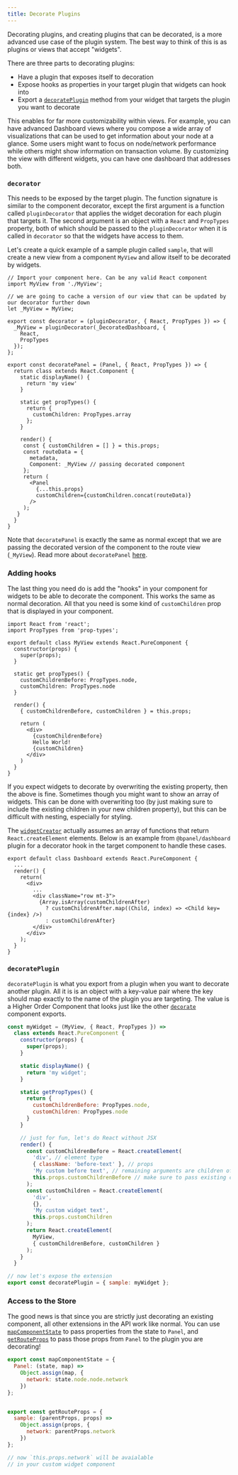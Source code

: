 ```yaml
---
title: Decorate Plugins
---
```

Decorating plugins, and creating plugins that can be decorated, is a more advanced use case of the plugin system. The best way to think of this is as plugins or views that accept "widgets".

There are three parts to decorating plugins:
- Have a plugin that exposes itself to decoration
- Expose hooks as properties in your target plugin that widgets can hook into
- Export a [`decoratePlugin`](#decorateplugin) method from your widget that targets the plugin you want to decorate

This enables for far more customizability within views. For example, you can have advanced Dashboard views where you compose a wide array of visualizations that can be used to get information about your node at a glance. Some users might want to focus on node/network performance while others might show information on transaction volume. By customizing the view with different widgets, you can have one dashboard that addresses both.

### `decorator`
This needs to be exposed by the target plugin. The function signature is similar to the component decorator, except the first argument is a function called `pluginDecorator` that applies the widget decoration for each plugin that targets it. The second argument is an object with a `React` and `PropTypes` property, both of which should be passed to the `pluginDecorator` when it is called in `decorator` so that the widgets have access to them.

Let's create a quick example of a sample plugin called `sample`, that will create a new view from a component `MyView` and allow itself to be decorated by widgets.

```
// Import your component here. Can be any valid React component
import MyView from './MyView';

// we are going to cache a version of our view that can be updated by our decorator further down
let _MyView = MyView;

export const decorator = (pluginDecorator, { React, PropTypes }) => {
  _MyView = pluginDecorator(_DecoratedDashboard, {
    React,
    PropTypes
  });
};

export const decoratePanel = (Panel, { React, PropTypes }) => {
  return class extends React.Component {
    static displayName() {
      return 'my view'
    }

    static get propTypes() {
      return {
        customChildren: PropTypes.array
      };
    }

    render() {
     const { customChildren = [] } = this.props;
     const routeData = {
       metadata,
       Component: _MyView // passing decorated component
     };
     return (
       <Panel
         {...this.props}
         customChildren={customChildren.concat(routeData)}
       />
     );
   }
  }
}
```

Note that `decoratePanel` is exactly the same as normal except that we are passing the decorated version of the component to the route view (`_MyView`). Read more about `decoratePanel` [here](/docs/api-decorate.html#decoratepanel).


### Adding hooks
The last thing you need do is add the "hooks" in your component for widgets to be able to decorate the component. This works the same as normal decoration. All that you need is some kind of `customChildren` prop that is displayed in your component.


```
import React from 'react';
import PropTypes from 'prop-types';

export default class MyView extends React.PureComponent {
  constructor(props) {
    super(props);
  }

  static get propTypes() {
    customChildrenBefore: PropTypes.node,
    customChildren: PropTypes.node
  }

  render() {
    { customChildrenBefore, customChildren } = this.props;

    return (
      <div>
        {customChildrenBefore}
        Hello World!
        {customChildren}
      </div>
    )
  }
}
```

If you expect widgets to decorate by overwriting the existing property, then the above is fine. Sometimes though
you might want to show an array of widgets. This can be done with overwriting too (by just making sure to include
the existing children in your new children property), but this can be difficult with nesting, especially for
styling.

The [`widgetCreator`](/docs/ui-utilities.html#widgetcreator) actually assumes an array of functions that return `React.createElement` elements.
Below is an example from `@bpanel/dashboard` plugin for a decorator hook in the target component
to handle these cases.

```
export default class Dashboard extends React.PureComponent {
  ...
  render() {
    return(
      <div>
        ...
        <div className="row mt-3">
          {Array.isArray(customChildrenAfter)
            ? customChildrenAfter.map((Child, index) => <Child key={index} />)
            : customChildrenAfter}
        </div>
      </div>
    );
  }
}
```

### `decoratePlugin`
`decoratePlugin` is what you export from a plugin when you want to decorate another plugin. All it is is an object with a key-value pair where the key should map exactly to the name of the plugin you are targeting. The value is a Higher Order Component that looks just like the other [`decorate`](/docs/api-decorate.html) component exports.

```javascript
const myWidget = (MyView, { React, PropTypes }) =>
  class extends React.PureComponent {
    constructor(props) {
      super(props);
    }

    static displayName() {
      return 'my widget';
    }

    static getPropTypes() {
      return {
        customChildrenBefore: PropTypes.node,
        customChildren: PropTypes.node
      }
    }

    // just for fun, let's do React without JSX
    render() {
      const customChildrenBefore = React.createElement(
        'div', // element type
        { className: 'before-text' }, // props
        'My custom before text', // remaining arguments are children of new component
        this.props.customChildrenBefore // make sure to pass existing children otherwise you're plugin will overwrite other widgets.
      );
      const customChildren = React.createElement(
        'div',
        {},
        'My custom widget text',
        this.props.customChildren
      );
      return React.createElement(
        MyView,
        { customChildrenBefore, customChildren }
      );
    }
  }

// now let's expose the extension
export const decoratePlugin = { sample: myWidget };
```

### Access to the Store
The good news is that since you are strictly just decorating an existing component, all other extensions in the API work like normal. You can use [`mapComponentState`](/docs/api-map-state-dispatch.html#mapcomponentstate) to pass properties from the state to `Panel`, and [`getRouteProps`](http://localhost:3000/docs/api-getprops.html#getrouteprops) to pass those props from `Panel` to the plugin you are decorating!

```javascript
export const mapComponentState = {
  Panel: (state, map) =>
    Object.assign(map, {
      network: state.node.node.network
    })
};


export const getRouteProps = {
  sample: (parentProps, props) =>
    Object.assign(props, {
      network: parentProps.network
    })
};

// now `this.props.network` will be avaialable
// in your custom widget component
```